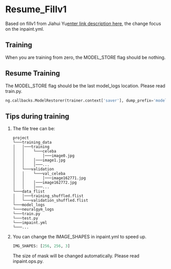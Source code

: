 # Resume_Fillv1
Based on fillv1 from Jiahui Yu[enter link description here](https://github.com/JiahuiYu/generative_inpainting), the change focus on the inpaint.yml.

## Training
When you are training from zero, the MODEL_STORE flag should be nothing.

## Resume Training
The MODEL_STORE flag should be the last model_logs location. Please read train.py.
```python
ng.callbacks.ModelRestorer(trainer.context['saver'], dump_prefix='model_logs/'+config.MODEL_RESTORE+'/snap', optimistic=True),
```

## Tips during training
1. The file tree can be:
   ```
   project
   └───training_data
   │   │───training
   │   │    └───celeba
   │   │    	│───image0.jpg
   │   │   	│───image1.jpg
   │   │   	│───...
   │   └───validation
   │   │	└───val_celeba
   │   │    	│───image162771.jpg
   │   │   	│───image162772.jpg
   │   │   	│───...
   └───data_flist
   │   │───training_shuffled.flist
   │   └───validation_shuffled.flist
   └───model_logs
   └───neuralgym_logs
   └───train.py
   └───test.py
   └───impaint.yml
   └───...  

   ```
2. You can change the IMAGE_SHAPES in inpaint.yml to speed up.
   ``` python 
   IMG_SHAPES: [256, 256, 3]
   ```
   The size of mask will be changed automatically. Please read inpaint.ops.py.
 
 
